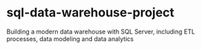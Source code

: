 # sql-data-warehouse-project
Building a modern data warehouse with SQL Server, including ETL processes, data modeling and data analytics
